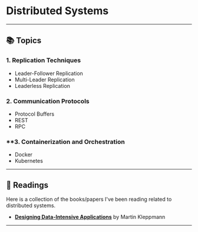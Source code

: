 # Distributed Systems

---

## 📚 Topics

### **1. Replication Techniques**
- Leader-Follower Replication
- Multi-Leader Replication
- Leaderless Replication

### **2. Communication Protocols**
- Protocol Buffers
- REST
- RPC

### **3. Containerization and Orchestration
- Docker
- Kubernetes

---

## 📘 Readings

Here is a collection of the books/papers I've been reading related to distributed systems.
- **[Designing Data-Intensive Applications](https://dataintensive.net)** by Martin Kleppmann  

---

